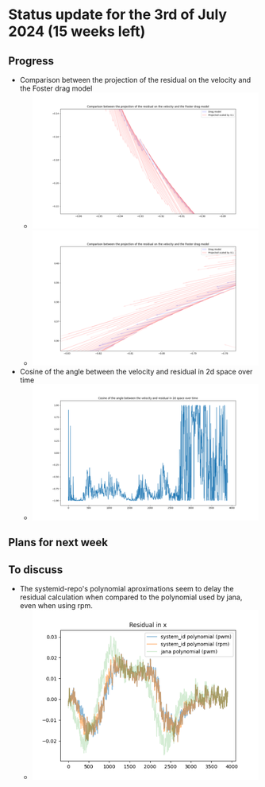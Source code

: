 # Status update for the 3rd of July 2024 (15 weeks left)

## Progress
- Comparison between the projection of the residual on the velocity and the Foster drag model
    - ![alt text](https://github.com/Tupryk/BachelorThesis/blob/main/status_updates/veldragproj.png?raw=true)
    - ![alt text](https://github.com/Tupryk/BachelorThesis/blob/main/status_updates/veldragproj2.png?raw=true)
- Cosine of the angle between the velocity and residual in 2d space over time
    - ![alt text](https://github.com/Tupryk/BachelorThesis/blob/main/status_updates/cos.png?raw=true)

## Plans for next week

## To discuss
- The systemid-repo's polynomial aproximations seem to delay the residual calculation when compared to the polynomial used by jana, even when using rpm.
    - ![alt text](https://github.com/Tupryk/BachelorThesis/blob/main/status_updates/residual_delay.png?raw=true)
